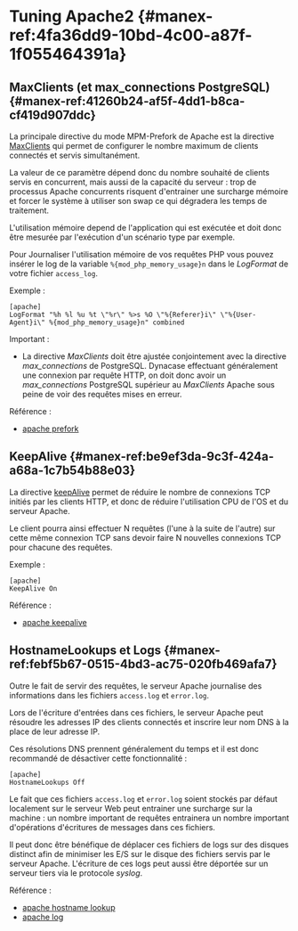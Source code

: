 # Tuning Apache2 {#manex-ref:4fa36dd9-10bd-4c00-a87f-1f055464391a}

## MaxClients (et max_connections PostgreSQL) {#manex-ref:41260b24-af5f-4dd1-b8ca-cf419d907ddc}

La principale directive du mode MPM-Prefork de Apache est la directive [MaxClients](http://httpd.apache.org/docs/2.2/mod/mpm_common.html#maxclients) qui permet de configurer le nombre maximum de clients connectés et servis simultanément.

La valeur de ce paramètre dépend donc du nombre souhaité de clients servis en concurrent, mais aussi de la capacité du serveur : trop de processus Apache concurrents risquent d'entrainer une surcharge mémoire et forcer le système à utiliser son swap ce qui dégradera les temps de traitement.

L'utilisation mémoire depend de l'application qui est exécutée et doit donc être mesurée par l'exécution d'un scénario type par exemple.

Pour Journaliser l'utilisation mémoire de vos requêtes PHP vous pouvez insérer le log de la variable `%{mod_php_memory_usage}n` dans le *LogFormat* de votre fichier `access_log`.

Exemple :

    [apache]
    LogFormat "%h %l %u %t \"%r\" %>s %O \"%{Referer}i\" \"%{User-Agent}i\" %{mod_php_memory_usage}n" combined

Important :

* La directive *MaxClients* doit être ajustée conjointement avec la directive *max_connections* de PostgreSQL. Dynacase effectuant généralement une connexion par requête HTTP, on doit donc avoir un *max_connections* PostgreSQL supérieur au *MaxClients* Apache sous peine de voir des requêtes mises en erreur.

Référence :

* [apache prefork](http://httpd.apache.org/docs/2.2/mod/prefork.html)

## KeepAlive {#manex-ref:be9ef3da-9c3f-424a-a68a-1c7b54b88e03}

La directive [keepAlive](http://httpd.apache.org/docs/2.2/mod/core.html#keepalive) permet de réduire le nombre de connexions TCP initiés par les clients HTTP, et donc de réduire l'utilisation CPU de l'OS et du serveur Apache.

Le client pourra ainsi effectuer N requêtes (l'une à la suite de l'autre) sur cette même connexion TCP sans devoir faire N nouvelles connexions TCP pour chacune des requêtes.

Exemple :

    [apache]
    KeepAlive On

Référence :

* [apache keepalive](http://httpd.apache.org/docs/2.2/mod/core.html#keepalive)

## HostnameLookups et Logs {#manex-ref:febf5b67-0515-4bd3-ac75-020fb469afa7}

Outre le fait de servir des requêtes, le serveur Apache journalise des informations dans les fichiers `access.log` et `error.log`.

Lors de l'écriture d'entrées dans ces fichiers, le serveur Apache peut résoudre les adresses IP des clients connectés et inscrire leur nom DNS à la place de leur adresse IP.

Ces résolutions DNS prennent généralement du temps et il est donc recommandé de désactiver cette fonctionnalité :

    [apache]
    HostnameLookups Off

Le fait que ces fichiers `access.log` et `error.log` soient stockés par défaut localement sur le serveur Web peut entrainer une surcharge sur la machine : un nombre important de requêtes entrainera un nombre important d'opérations d'écritures de messages dans ces fichiers.

Il peut donc être bénéfique de déplacer ces fichiers de logs sur des disques distinct afin de minimiser les E/S sur le disque des fichiers servis par le serveur Apache. L'écriture de ces logs peut aussi être déportée sur un serveur tiers via le protocole *syslog*.

Référence :

* [apache hostname lookup](http://httpd.apache.org/docs/2.2/mod/core.html#hostnamelookups)
* [apache log](http://httpd.apache.org/docs/2.2/logs.html)
